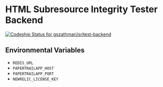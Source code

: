 # HTML Subresource Integrity Tester Backend

[ ![Codeship Status for gszathmari/sritest-backend](https://codeship.com/projects/5f1f8d70-8cda-0133-6d4a-0e58ff6a1668/status?branch=master)](https://codeship.com/projects/123982)

## Environmental Variables

* `REDIS_URL`
* `PAPERTRAILAPP_HOST`
* `PAPERTRAILAPP_PORT`
* `NEWRELIC_LICENSE_KEY`
